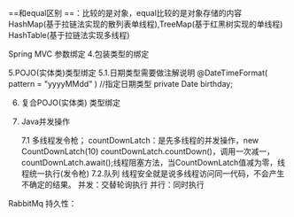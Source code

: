 ==和equal区别
    ==：比较的是对象，equal比较的是对象存储的内容
HashMap(基于拉链法实现的散列表单线程),TreeMap(基于红黑树实现的单线程)
HashTable(基于拉链法实现多线程)


Spring MVC 参数绑定
4.包装类型的绑定

5.POJO(实体类)类型绑定
    5.1.日期类型需要做注解说明
    @DateTimeFormat( pattern = "yyyyMMdd" ) //指定日期类型
    private Date birthday;
    
6. 复合POJO(实体类) 类型绑定

7. Java并发操作

    7.1  多线程发令枪；
countDownLatch：是先多线程的并发操作，new CountDownLatch(10)
countDownLatch.countDown()，调用一次减一，
countDownLatch.await();线程阻塞方法，当CountDownLatch值减为零，线程统一执行(发令枪)
    7.2.队列
    线程安全就是说多线程访问同一代码，不会产生不确定的结果。
        并发：交替轮询执行
        并行：同时执行

RabbitMq
持久性：
